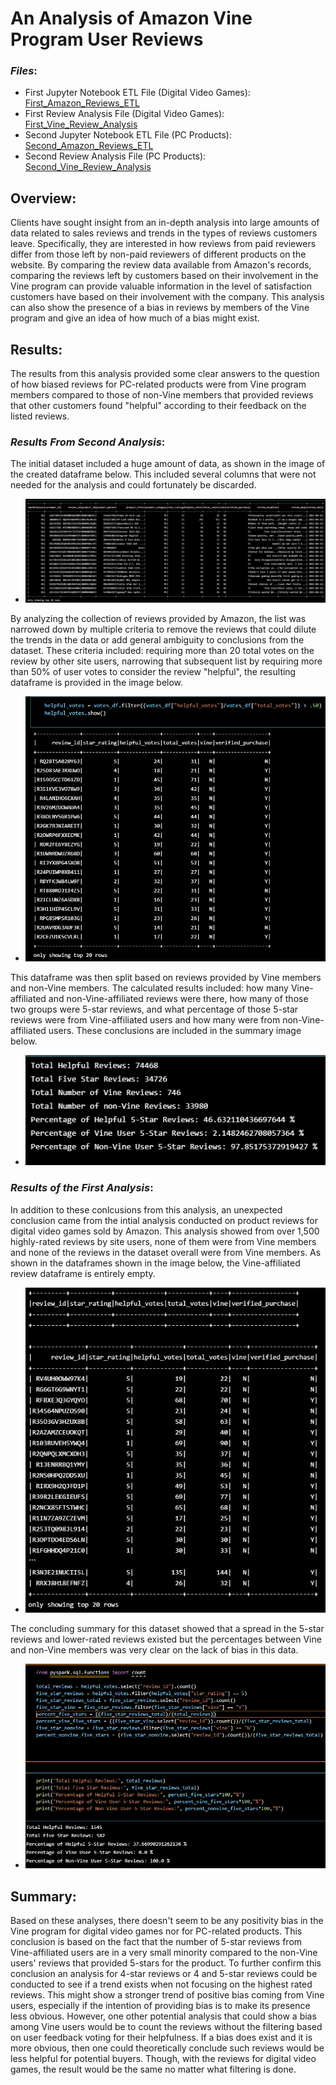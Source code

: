 # An Analysis of Amazon Vine Program User Reviews

### *Files*:
- First Jupyter Notebook ETL File (Digital Video Games): [First_Amazon_Reviews_ETL](First_Amazon_Reviews_ETL.ipynb)
- First Review Analysis File (Digital Video Games): [First_Vine_Review_Analysis](First_Vine_Review_Analysis.ipynb)
- Second Jupyter Notebook ETL File (PC Products): [Second_Amazon_Reviews_ETL](Second_Amazon_Reviews_ETL.ipynb)
- Second Review Analysis File (PC Products): [Second_Vine_Review_Analysis](Second_Vine_Review_Analysis.ipynb)

## **Overview:**
Clients have sought insight from an in-depth analysis into large amounts of data related to sales reviews and trends in the types of reviews customers leave. Specifically, they are interested in how reviews from paid reviewers differ from those left by non-paid reviewers of different products on the website. By comparing the review data available from Amazon's records, comparing the reviews left by customers based on their involvement in the Vine program can provide valuable information in the level of satisfaction customers have based on their involvement with the company. This analysis can also show the presence of a bias in reviews by members of the Vine program and give an idea of how much of a bias might exist.

## **Results:**
The results from this analysis provided some clear answers to the question of how biased reviews for PC-related products were from Vine program members compared to those of non-Vine members that provided reviews that other customers found "helpful" according to their feedback on the listed reviews.

### *Results From Second Analysis*:
The initial dataset included a huge amount of data, as shown in the image of the created dataframe below. This included several columns that were not needed for the analysis and could fortunately be discarded.
- ![full_dataframe_20rows](images/full_dataframe_20rows.png)

By analyzing the collection of reviews provided by Amazon, the list was narrowed down by multiple criteria to remove the reviews that could dilute the trends in the data or add general ambiguity to conclusions from the dataset. These criteria included: requiring more than 20 total votes on the review by other site users, narrowing that subsequent list by requiring more than 50% of user votes to consider the review "helpful", the resulting dataframe is provided in the image below.
- ![most_helpful_reviews](images/most_helpful_reviews.png)

This dataframe was then split based on reviews provided by Vine members and non-Vine members. The calculated results included: how many Vine-affiliated and non-Vine-affiliated reviews were there, how many of those two groups were 5-star reviews, and what percentage of those 5-star reviews were from Vine-affiliated users and how many were from non-Vine-affiliated users. These conclusions are included in the summary image below.
- ![review_summary](images/review_summary.png)

### *Results of the First Analysis*:
In addition to these conlcusions from this analysis, an unexpected conclusion came from the intial analysis conducted on product reviews for digital video games sold by Amazon. This analysis showed from over 1,500 highly-rated reviews by site users, none of them were from Vine members and none of the reviews in the dataset overall were from Vine members. As shown in the dataframes shown in the image below, the Vine-affiliated review dataframe is entirely empty.
- ![no_vine_reviews](images/no_vine_reviews.png)

The concluding summary for this dataset showed that a spread in the 5-star reviews and lower-rated reviews existed but the percentages between Vine and non-Vine members was very clear on the lack of bias in this data.
- ![videogame_summary](images/videogame_summary.png)

## **Summary:**
Based on these analyses, there doesn't seem to be any positivity bias in the Vine program for digital video games nor for PC-related products. This conclusion is based on the fact that the number of 5-star reviews from Vine-affiliated users are in a very small minority compared to the non-Vine users' reviews that provided 5-stars for the product. To further confirm this conclusion an analysis for 4-star reviews or 4 and 5-star reviews could be conducted to see if a trend exists when not focusing on the highest rated reviews. This might show a stronger trend of positive bias coming from Vine users, especially if the intention of providing bias is to make its presence less obvious. However, one other potential analysis that could show a bias among Vine users would be to count the reviews without the filtering based on user feedback voting for their helpfulness. If a bias does exist and it is more obvious, then one could theoretically conclude such reviews would be less helpful for potential buyers. Though, with the reviews for digital video games, the result would be the same no matter what filtering is done.
